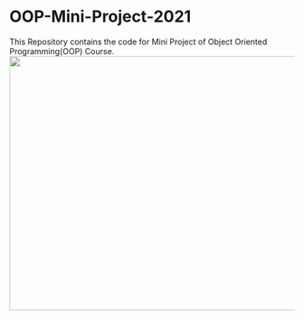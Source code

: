 # OOP-Mini-Project-2021
This Repository contains the code for Mini Project of Object Oriented Programming(OOP) Course.
<br>
<img src="https://logos-download.com/wp-content/uploads/2016/10/Java_logo_icon.png" height=450px width=650px>
